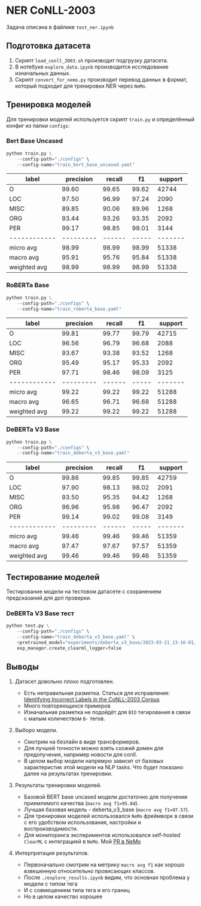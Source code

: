 # NER CoNLL-2003

Задача описана в файлике `test_ner.ipynb`

## Подготовка датасета

1. Скрипт `load_conll_2003.sh` производит подгрузку датасета.
2. В нотебуке `explore_data.ipynb` производится исследование изначальных данных.
3. Скрипт `convert_for_nemo.py` производит перевод данных в формат, который подходит для тренировки NER через `NeMo`.

## Тренировка моделей

Для тренировки моделей используется скрипт `train.py` и определённый конфиг из папки `configs`:

### Bert Base Uncased

```python
python train.py \
    --config-path="./configs" \
    --config-name="train_bert_base_uncased.yaml"
```

| label        | precision | recall | f1    | support |
| ------------ | --------- | ------ | ----- | ------- |
| O            | 99.60     | 99.65  | 99.62 | 42744   |
| LOC          | 97.50     | 96.99  | 97.24 | 2090    |
| MISC         | 89.85     | 90.06  | 89.96 | 1268    |
| ORG          | 93.44     | 93.26  | 93.35 | 2092    |
| PER          | 99.17     | 98.85  | 99.01 | 3144    |
| ------------ | --------- | ------ | ----- | ------- |
| micro avg    | 98.99     | 98.99  | 98.99 | 51338   |
| macro avg    | 95.91     | 95.76  | 95.84 | 51338   |
| weighted avg | 98.99     | 98.99  | 98.99 | 51338   |

### RoBERTa Base

```python
python train.py \
    --config-path="./configs" \
    --config-name="train_roberta_base.yaml"
```

| label        | precision | recall | f1    | support |
| ------------ | --------- | ------ | ----- | ------- |
| O            | 99.81     | 99.77  | 99.79 | 42715   |
| LOC          | 96.56     | 96.79  | 96.68 | 2088    |
| MISC         | 93.67     | 93.38  | 93.52 | 1268    |
| ORG          | 95.49     | 95.17  | 95.33 | 2092    |
| PER          | 97.71     | 98.46  | 98.09 | 3125    |
| ------------ | --------- | ------ | ----- | ------- |
| micro avg    | 99.22     | 99.22  | 99.22 | 51288   |
| macro avg    | 96.65     | 96.71  | 96.68 | 51288   |
| weighted avg | 99.22     | 99.22  | 99.22 | 51288   |

### DeBERTa V3 Base

```python
python train.py \
    --config-path="./configs" \
    --config-name="train_deberta_v3_base.yaml"
```

| label        | precision | recall | f1    | support |
| ------------ | --------- | ------ | ----- | ------- |
| O            | 99.86     | 99.85  | 99.85 | 42759   |
| LOC          | 97.90     | 98.13  | 98.02 | 2091    |
| MISC         | 93.50     | 95.35  | 94.42 | 1268    |
| ORG          | 96.96     | 95.98  | 96.47 | 2092    |
| PER          | 99.14     | 99.02  | 99.08 | 3149    |
| ------------ | --------- | ------ | ----- | ------- |
| micro avg    | 99.46     | 99.46  | 99.46 | 51359   |
| macro avg    | 97.47     | 97.67  | 97.57 | 51359   |
| weighted avg | 99.46     | 99.46  | 99.46 | 51359   |

## Тестирование моделей

Тестирование модели на тестовом датасете с сохранением предсказаний для доп проверки.

### DeBERTa V3 Base тест

```python
python test.py \
    --config-path="./configs" \
    --config-name="train_deberta_v3_base.yaml" \
    +pretrained_model="experiments/deberta_v3_base/2023-03-21_13-16-01/checkpoints/deberta_v3_base.nemo" \
    exp_manager.create_clearml_logger=false
```

## Выводы

1. Датасет довольно плохо подготовлен.

   - Есть неправильная разметка. Статься для исправления: [Identifying Incorrect Labels in the CoNLL-2003 Corpus](https://aclanthology.org/2020.conll-1.16.pdf)
   - Много повторяющихся примеров
   - Изначальная разметка не подойдёт для `BIO` тегирования в связи с малым количеством `B-` тегов.

2. Выборо модели.

    - Смотрим на безлайн в виде трансформеров.
    - Для лучшей точности можно взять схожий домен для предопучения, например новости для conll.
    - В целом выбор модели напрямую зависит от базовых характеристик этой модели на NLP tasks. Что будет показано далее на результатах тренировки.

3. Результаты тренировки моделей.

    - Базовой BERT base uncased модели достаточно для получения приемлемого качества (`macro avg f1=95.84`).
    - Лучшая базовая модель - deberta_v3_base (`macro avg f1=97.57`).
    - Для тренировки моделей использовался `NeMo` фреймворк в связи с его удобством использования, настройки и воспроизводимости.
    - Для мониторинга экспериментов использовался self-hosted `ClearML` с интеграцией в `NeMo`. Мой [PR в NeMo](https://github.com/NVIDIA/NeMo/pull/6014)

4. Интерпретация результатов.

    - Первоначально смотрим на метрику `macro avg f1` как хорошо взвешенную относительно провисающих классов.
    - После `./explore_results.ipynb` видим, что основная проблема у модели с типом тега
    - И с совмещением типа тега и его границ
    - Но в целом качество хорошее
